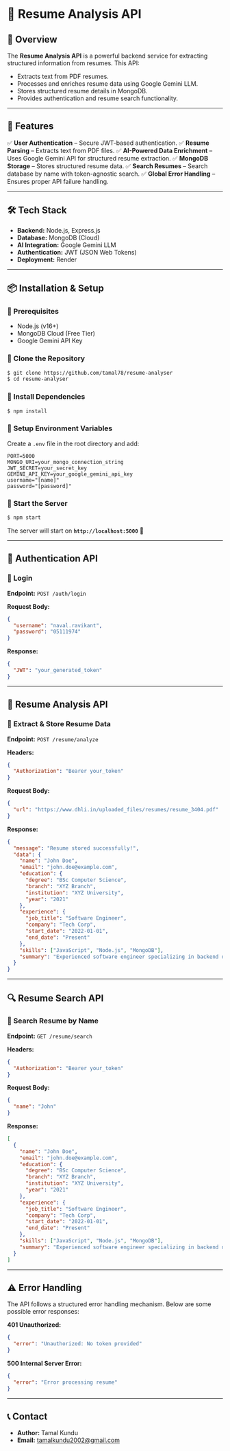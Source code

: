 # 📄 Resume Analysis API

## 🚀 Overview

The **Resume Analysis API** is a powerful backend service for extracting structured information from resumes. This API:

- Extracts text from PDF resumes.
- Processes and enriches resume data using Google Gemini LLM.
- Stores structured resume details in MongoDB.
- Provides authentication and resume search functionality.

---

## 📌 Features

✅ **User Authentication** – Secure JWT-based authentication.
✅ **Resume Parsing** – Extracts text from PDF files.
✅ **AI-Powered Data Enrichment** – Uses Google Gemini API for structured resume extraction.
✅ **MongoDB Storage** – Stores structured resume data.
✅ **Search Resumes** – Search database by name with token-agnostic search.
✅ **Global Error Handling** – Ensures proper API failure handling.

---

## 🛠️ Tech Stack

- **Backend:** Node.js, Express.js
- **Database:** MongoDB (Cloud)
- **AI Integration:** Google Gemini LLM
- **Authentication:** JWT (JSON Web Tokens)
- **Deployment:** Render

---

## 📦 Installation & Setup

### 🔹 Prerequisites

- Node.js (v16+)
- MongoDB Cloud (Free Tier)
- Google Gemini API Key

### 🔹 Clone the Repository

```sh
$ git clone https://github.com/tamal78/resume-analyser
$ cd resume-analyser
```

### 🔹 Install Dependencies

```sh
$ npm install
```

### 🔹 Setup Environment Variables

Create a `.env` file in the root directory and add:

```env
PORT=5000
MONGO_URI=your_mongo_connection_string
JWT_SECRET=your_secret_key
GEMINI_API_KEY=your_google_gemini_api_key
username="[name]"
password="[password]"
```

### 🔹 Start the Server

```sh
$ npm start
```

The server will start on **`http://localhost:5000`** 🚀

---

## 🔑 Authentication API

### **🔹 Login**

**Endpoint:** `POST /auth/login`

**Request Body:**

```json
{
  "username": "naval.ravikant",
  "password": "05111974"
}
```

**Response:**

```json
{
  "JWT": "your_generated_token"
}
```

---

## 📄 Resume Analysis API

### **🔹 Extract & Store Resume Data**

**Endpoint:** `POST /resume/analyze`

**Headers:**

```json
{
  "Authorization": "Bearer your_token"
}
```

**Request Body:**

```json
{
  "url": "https://www.dhli.in/uploaded_files/resumes/resume_3404.pdf"
}
```

**Response:**

```json
{
  "message": "Resume stored successfully!",
  "data": {
    "name": "John Doe",
    "email": "john.doe@example.com",
    "education": {
      "degree": "BSc Computer Science",
      "branch": "XYZ Branch",
      "institution": "XYZ University",
      "year": "2021"
    },
    "experience": {
      "job_title": "Software Engineer",
      "company": "Tech Corp",
      "start_date": "2022-01-01",
      "end_date": "Present"
    },
    "skills": ["JavaScript", "Node.js", "MongoDB"],
    "summary": "Experienced software engineer specializing in backend development."
  }
}
```

---

## 🔍 Resume Search API

### **🔹 Search Resume by Name**

**Endpoint:** `GET /resume/search`

**Headers:**

```json
{
  "Authorization": "Bearer your_token"
}
```

**Request Body:**

```json
{
  "name": "John"
}
```

**Response:**

```json
[
  {
    "name": "John Doe",
    "email": "john.doe@example.com",
    "education": {
      "degree": "BSc Computer Science",
      "branch": "XYZ Branch",
      "institution": "XYZ University",
      "year": "2021"
    },
    "experience": {
      "job_title": "Software Engineer",
      "company": "Tech Corp",
      "start_date": "2022-01-01",
      "end_date": "Present"
    },
    "skills": ["JavaScript", "Node.js", "MongoDB"],
    "summary": "Experienced software engineer specializing in backend development."
  }
]
```

---

## ⚠️ Error Handling

The API follows a structured error handling mechanism. Below are some possible error responses:

**401 Unauthorized:**

```json
{
  "error": "Unauthorized: No token provided"
}
```

**500 Internal Server Error:**

```json
{
  "error": "Error processing resume"
}
```

---

## 📞 Contact

- **Author:** Tamal Kundu
- **Email:** tamalkundu2002@gmail.com
